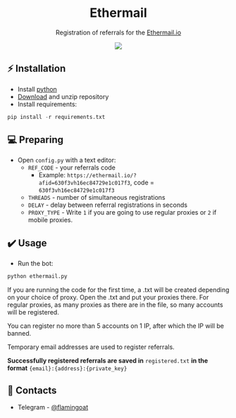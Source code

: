 <h1 align="center">Ethermail</h1>

<p align="center">Registration of referrals for the <a href="https://ethermail.io/">Ethermail.io</a></p>
<p align="center">
<img src="https://img.shields.io/badge/python-3670A0?style=for-the-badge&logo=python&logoColor=ffdd54">
</p>

## ⚡ Installation
+ Install [python](https://www.google.com/search?client=opera&q=how+install+python)
+ [Download](https://sites.northwestern.edu/researchcomputing/resources/downloading-from-github) and unzip repository
+ Install requirements:
```python
pip install -r requirements.txt
```

## 💻 Preparing
+ Open ```config.py``` with a text editor:
  + ```REF_CODE``` - your referrals code
    + Example: ```https://ethermail.io/?afid=630f3vh16ec84729e1c017f3```, code = ```630f3vh16ec84729e1c017f3```
  + ```THREADS``` - number of simultaneous registrations
  + ```DELAY``` - delay between referral registrations in seconds
  + ```PROXY_TYPE``` - Write ```1``` if you are going to use regular proxies or ```2``` if mobile proxies.

## ✔️ Usage
+ Run the bot:
```python
python ethermail.py
```
If you are running the code for the first time, a .txt will be created depending on your choice of proxy. Open the .txt and put your proxies there. For regular proxies, as many proxies as there are in the file, so many accounts will be registered. 

You can register no more than 5 accounts on 1 IP, after which the IP will be banned.

Temporary email addresses are used to register referrals.

**Successfully registered referrals are saved in** ```registered.txt``` **in the format** ```{email}:{address}:{private_key}```

## 📧 Contacts
+ Telegram - [@flamingoat](https://t.me/flamingoat)
